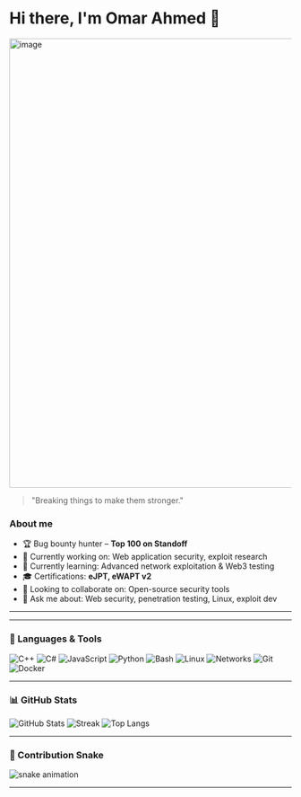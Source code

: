 # Hi there, I'm **Omar Ahmed** 👋

<img width="1200" height="800" alt="image" src="https://github.com/user-attachments/assets/91304264-bf7f-4ea2-a216-2581eead0e3c" />


> "Breaking things to make them stronger."

### About me
- 🏆 Bug bounty hunter – **Top 100 on Standoff**  
- 🔭 Currently working on: Web application security, exploit research  
- 🌱 Currently learning: Advanced network exploitation & Web3 testing   
- 🎓 Certifications: **eJPT, eWAPT v2**  
- 👯 Looking to collaborate on: Open-source security tools  
- 💬 Ask me about: Web security, penetration testing, Linux, exploit dev  
  

---


---

### 🧰 Languages & Tools
![C++](https://img.shields.io/badge/C++-00599C?logo=cplusplus&logoColor=white)
![C#](https://img.shields.io/badge/C%23-239120?logo=csharp&logoColor=white)
![JavaScript](https://img.shields.io/badge/JavaScript-F7DF1E?logo=javascript&logoColor=black)
![Python](https://img.shields.io/badge/Python-3776AB?logo=python&logoColor=white)
![Bash](https://img.shields.io/badge/Bash-4EAA25?logo=gnubash&logoColor=white)
![Linux](https://img.shields.io/badge/Linux-FCC624?logo=linux&logoColor=black)
![Networks](https://img.shields.io/badge/Networking-0078D7?logo=cisco&logoColor=white)
![Git](https://img.shields.io/badge/Git-F05032?logo=git&logoColor=white)
![Docker](https://img.shields.io/badge/Docker-2496ED?logo=docker&logoColor=white)

---

### 📊 GitHub Stats
![GitHub Stats](https://github-readme-stats.vercel.app/api?username=omarahmedalx&show_icons=true&include_all_commits=true&rank_icon=percentile)
![Streak](https://streak-stats.demolab.com?user=omarahmedalx)
![Top Langs](https://github-readme-stats.vercel.app/api/top-langs/?username=omarahmedalx&layout=compact)

---

### 🐍 Contribution Snake
![snake animation](https://github.com/omarahmedalx/omarahmedalx/blob/output/github-contribution-grid-snake.svg)

---

